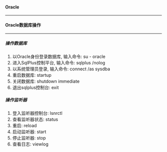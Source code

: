 #### Oracle

---

#### Oracle数据库操作

---

##### 操作数据库

1. 以Oracle身份登录数据库, 输入命令: su - oracle
2. 进入SqlPlus控制平台, 输入命令: sqlplus /nolog
3. 以系统管理员登录, 输入命令: connect /as sysdba
4. 重启数据库: startup
5. 关闭数据库: shutdown immediate
6. 退出sqlplus控制台: exit

##### 操作监听器

1. 登入监听器控制台: lsnrctl
2. 查看监听器状态: status
3. 重启: reload
4. 启动监听器: start
5. 停止监听器: stop
6. 查看日志: viewlog